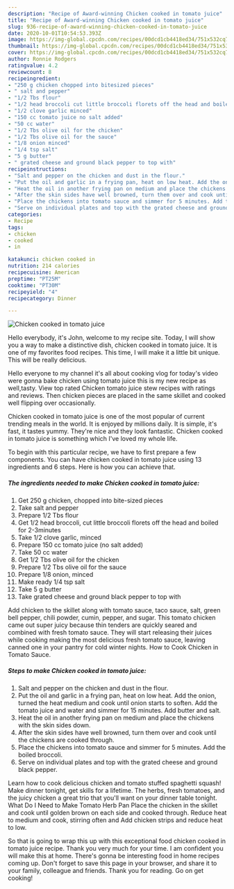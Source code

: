 ```yaml
---
description: "Recipe of Award-winning Chicken cooked in tomato juice"
title: "Recipe of Award-winning Chicken cooked in tomato juice"
slug: 936-recipe-of-award-winning-chicken-cooked-in-tomato-juice
date: 2020-10-01T10:54:53.393Z
image: https://img-global.cpcdn.com/recipes/00dcd1cb4418ed34/751x532cq70/chicken-cooked-in-tomato-juice-recipe-main-photo.jpg
thumbnail: https://img-global.cpcdn.com/recipes/00dcd1cb4418ed34/751x532cq70/chicken-cooked-in-tomato-juice-recipe-main-photo.jpg
cover: https://img-global.cpcdn.com/recipes/00dcd1cb4418ed34/751x532cq70/chicken-cooked-in-tomato-juice-recipe-main-photo.jpg
author: Ronnie Rodgers
ratingvalue: 4.2
reviewcount: 8
recipeingredient:
- "250 g chicken chopped into bitesized pieces"
- " salt and pepper"
- "1/2 Tbs flour"
- "1/2 head broccoli cut little broccoli florets off the head and boiled for 23minutes"
- "1/2 clove garlic minced"
- "150 cc tomato juice no salt added"
- "50 cc water"
- "1/2 Tbs olive oil for the chicken"
- "1/2 Tbs olive oil for the sauce"
- "1/8 onion minced"
- "1/4 tsp salt"
- "5 g butter"
- " grated cheese and ground black pepper to top with"
recipeinstructions:
- "Salt and pepper on the chicken and dust in the flour."
- "Put the oil and garlic in a frying pan, heat on low heat. Add the onion, turned the heat medium and cook until onion starts to soften. Add the tomato juice and water and simmer for 15 minutes. Add butter and salt."
- "Heat the oil in another frying pan on medium and place the chickens with the skin sides down."
- "After the skin sides have well browned, turn them over and cook until the chickens are cooked through."
- "Place the chickens into tomato sauce and simmer for 5 minutes. Add the boiled broccoli."
- "Serve on individual plates and top with the grated cheese and ground black pepper."
categories:
- Recipe
tags:
- chicken
- cooked
- in

katakunci: chicken cooked in 
nutrition: 214 calories
recipecuisine: American
preptime: "PT25M"
cooktime: "PT30M"
recipeyield: "4"
recipecategory: Dinner

---
```



![Chicken cooked in tomato juice](https://img-global.cpcdn.com/recipes/00dcd1cb4418ed34/751x532cq70/chicken-cooked-in-tomato-juice-recipe-main-photo.jpg)

Hello everybody, it's John, welcome to my recipe site. Today, I will show you a way to make a distinctive dish, chicken cooked in tomato juice. It is one of my favorites food recipes. This time, I will make it a little bit unique. This will be really delicious.

Hello everyone to my channel it&#39;s all about cooking vlog for today&#39;s video were gonna bake chicken using tomato juice this is my new recipe as well,tasty. View top rated Chicken tomato juice stew recipes with ratings and reviews. Then chicken pieces are placed in the same skillet and cooked well flipping over occasionally.

Chicken cooked in tomato juice is one of the most popular of current trending meals in the world. It is enjoyed by millions daily. It is simple, it's fast, it tastes yummy. They're nice and they look fantastic. Chicken cooked in tomato juice is something which I've loved my whole life.


To begin with this particular recipe, we have to first prepare a few components. You can have chicken cooked in tomato juice using 13 ingredients and 6 steps. Here is how you can achieve that.

<!--inarticleads1-->

##### The ingredients needed to make Chicken cooked in tomato juice:

1. Get 250 g chicken, chopped into bite-sized pieces
1. Take  salt and pepper
1. Prepare 1/2 Tbs flour
1. Get 1/2 head broccoli, cut little broccoli florets off the head and boiled for 2-3minutes
1. Take 1/2 clove garlic, minced
1. Prepare 150 cc tomato juice (no salt added)
1. Take 50 cc water
1. Get 1/2 Tbs olive oil for the chicken
1. Prepare 1/2 Tbs olive oil for the sauce
1. Prepare 1/8 onion, minced
1. Make ready 1/4 tsp salt
1. Take 5 g butter
1. Take  grated cheese and ground black pepper to top with


Add chicken to the skillet along with tomato sauce, taco sauce, salt, green bell pepper, chili powder, cumin, pepper, and sugar. This tomato chicken came out super juicy because thin tenders are quickly seared and combined with fresh tomato sauce. They will start releasing their juices while cooking making the most delicious fresh tomato sauce, leaving canned one in your pantry for cold winter nights. How to Cook Chicken in Tomato Sauce. 

<!--inarticleads2-->

##### Steps to make Chicken cooked in tomato juice:

1. Salt and pepper on the chicken and dust in the flour.
1. Put the oil and garlic in a frying pan, heat on low heat. Add the onion, turned the heat medium and cook until onion starts to soften. Add the tomato juice and water and simmer for 15 minutes. Add butter and salt.
1. Heat the oil in another frying pan on medium and place the chickens with the skin sides down.
1. After the skin sides have well browned, turn them over and cook until the chickens are cooked through.
1. Place the chickens into tomato sauce and simmer for 5 minutes. Add the boiled broccoli.
1. Serve on individual plates and top with the grated cheese and ground black pepper.


Learn how to cook delicious chicken and tomato stuffed spaghetti squash! Make dinner tonight, get skills for a lifetime. The herbs, fresh tomatoes, and the juicy chicken a great trio that you&#39;ll want on your dinner table tonight. What Do I Need to Make Tomato Herb Pan Place the chicken in the skillet and cook until golden brown on each side and cooked through. Reduce heat to medium and cook, stirring often and Add chicken strips and reduce heat to low. 

So that is going to wrap this up with this exceptional food chicken cooked in tomato juice recipe. Thank you very much for your time. I am confident you will make this at home. There's gonna be interesting food in home recipes coming up. Don't forget to save this page in your browser, and share it to your family, colleague and friends. Thank you for reading. Go on get cooking!
